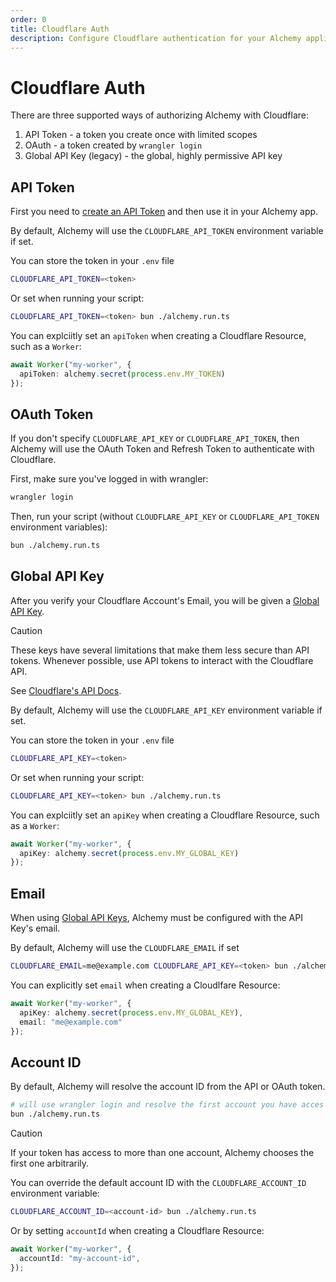 ```yaml
---
order: 0
title: Cloudflare Auth
description: Configure Cloudflare authentication for your Alchemy applications. Learn to use API tokens, OAuth, or global API keys to securely manage Cloudflare resources.
---
```


# Cloudflare Auth

There are three supported ways of authorizing Alchemy with Cloudflare:
1. API Token - a token you create once with limited scopes
2. OAuth - a token created by `wrangler login`
3. Global API Key (legacy) - the global, highly permissive API key

## API Token

First you need to [create an API Token](https://developers.cloudflare.com/fundamentals/api/get-started/create-token/) and then use it in your Alchemy app.

By default, Alchemy will use the `CLOUDFLARE_API_TOKEN` environment variable if set.

You can store the token in your `.env` file
```sh
CLOUDFLARE_API_TOKEN=<token>
```

Or set when running your script:
```sh
CLOUDFLARE_API_TOKEN=<token> bun ./alchemy.run.ts
```

You can explciitly set an `apiToken` when creating a Cloudflare Resource, such as a `Worker`:

```ts
await Worker("my-worker", {
  apiToken: alchemy.secret(process.env.MY_TOKEN)
});
```

## OAuth Token

If you don't specify `CLOUDFLARE_API_KEY` or `CLOUDFLARE_API_TOKEN`, then Alchemy will use the OAuth Token and Refresh Token to authenticate with Cloudflare.

First, make sure you've logged in with wrangler:
```sh
wrangler login
```

Then, run your script (without `CLOUDFLARE_API_KEY` or `CLOUDFLARE_API_TOKEN` environment variables):
```sh
bun ./alchemy.run.ts
```

## Global API Key

After you verify your Cloudflare Account's Email, you will be given a [Global API Key](https://developers.cloudflare.com/fundamentals/api/get-started/keys/).

> [!CAUTION]
> These keys have several limitations that make them less secure than API tokens. Whenever possible, use API tokens to interact with the Cloudflare API. 
>
> See [Cloudflare's API Docs](https://developers.cloudflare.com/api/).

By default, Alchemy will use the `CLOUDFLARE_API_KEY` environment variable if set.

You can store the token in your `.env` file
```sh
CLOUDFLARE_API_KEY=<token>
```

Or set when running your script:
```sh
CLOUDFLARE_API_KEY=<token> bun ./alchemy.run.ts
```

You can explciitly set an `apiKey` when creating a Cloudflare Resource, such as a `Worker`:

```ts
await Worker("my-worker", {
  apiKey: alchemy.secret(process.env.MY_GLOBAL_KEY)
});
```

## Email

When using [Global API Keys](#global-api-key), Alchemy must be configured with the API Key's email.

By default, Alchemy will use the `CLOUDFLARE_EMAIL` if set

```sh
CLOUDFLARE_EMAIL=me@example.com CLOUDFLARE_API_KEY=<token> bun ./alchemy.run.ts
```

You can explicitly set `email` when creating a Cloudlfare Resource:

```ts
await Worker("my-worker", {
  apiKey: alchemy.secret(process.env.MY_GLOBAL_KEY),
  email: "me@example.com"
});
```

## Account ID

By default, Alchemy will resolve the account ID from the API or OAuth token.

```sh
# will use wrangler login and resolve the first account you have acces to (ideal for personal accounts)
bun ./alchemy.run.ts
```

> [!CAUTION]
> If your token has access to more than one account, Alchemy chooses the first one arbitrarily.

You can override the default account ID with the `CLOUDFLARE_ACCOUNT_ID` environment variable:

```sh
CLOUDFLARE_ACCOUNT_ID=<account-id> bun ./alchemy.run.ts
```

Or by setting `accountId` when creating a Cloudflare Resource:
```ts
await Worker("my-worker", {
  accountId: "my-account-id",
});
```


